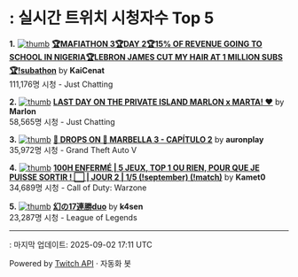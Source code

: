# : 실시간 트위치 시청자수 Top 5

**1.** [![thumb](https://static-cdn.jtvnw.net/previews-ttv/live_user_kaicenat-320x180.jpg)](https://twitch.tv/KaiCenat)
**[🏆MAFIATHON 3🏆DAY 2🏆15% OF REVENUE GOING TO SCHOOL IN NIGERIA🏆LEBRON JAMES CUT MY HAIR AT 1 MILLION SUBS🏆!subathon](https://twitch.tv/KaiCenat)** by **KaiCenat**<br>111,176명 시청  - Just Chatting

**2.** [![thumb](https://static-cdn.jtvnw.net/previews-ttv/live_user_marlon-320x180.jpg)](https://twitch.tv/Marlon)
**[LAST DAY ON THE PRIVATE ISLAND MARLON x MARTA! ❤️](https://twitch.tv/Marlon)** by **Marlon**<br>58,565명 시청  - Just Chatting

**3.** [![thumb](https://static-cdn.jtvnw.net/previews-ttv/live_user_auronplay-320x180.jpg)](https://twitch.tv/auronplay)
**[🚨 DROPS ON 🚨 MARBELLA 3 - CAPÍTULO 2](https://twitch.tv/auronplay)** by **auronplay**<br>35,972명 시청  - Grand Theft Auto V

**4.** [![thumb](https://static-cdn.jtvnw.net/previews-ttv/live_user_kamet0-320x180.jpg)](https://twitch.tv/Kamet0)
**[100H ENFERMÉ | 5 JEUX, TOP 1 OU RIEN, POUR QUE JE PUISSE SORTIR ! ⬜️ | JOUR 2 | 1/5 (!september) (!match)](https://twitch.tv/Kamet0)** by **Kamet0**<br>34,689명 시청  - Call of Duty: Warzone

**5.** [![thumb](https://static-cdn.jtvnw.net/previews-ttv/live_user_k4sen-320x180.jpg)](https://twitch.tv/k4sen)
**[幻の17連勝duo](https://twitch.tv/k4sen)** by **k4sen**<br>23,287명 시청  - League of Legends


---
: 마지막 업데이트: 2025-09-02 17:11 UTC

Powered by [Twitch API](https://dev.twitch.tv/docs/api/reference) · 자동화 봇